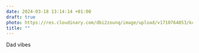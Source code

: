 ```yaml
---
date: 2024-03-18 13:14:14 +01:00
draft: true
photo: https://res.cloudinary.com/dbi2zounq/image/upload/v1710764053/kcpxv3u4rxdluwwhbq9q.jpg
title: ""
---
```


Dad vibes
